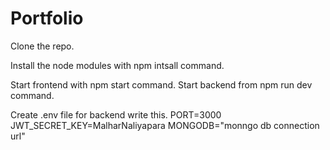 # Portfolio
 Clone the repo.
 
 Install the node modules with npm intsall command.
 
 Start frontend with npm start command.
 Start backend from npm run dev command.
 
 Create .env file for backend write this.
 PORT=3000
 JWT_SECRET_KEY=MalharNaliyapara
 MONGODB="monngo db connection url"
